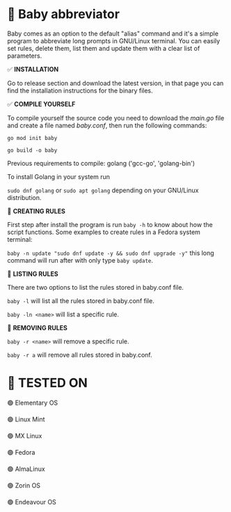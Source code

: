 # :baby: Baby abbreviator
Baby comes as an option to the default "alias" command and it's a simple program to abbreviate long prompts in GNU/Linux terminal.
You can easily set rules, delete them, list them and update them with a clear list of parameters.

:white_check_mark: **INSTALLATION**

Go to release section and download the latest version, in that page you can find the installation instructions for the binary files.

:white_check_mark: **COMPILE YOURSELF**

To compile yourself the source code you need to download the _main.go_ file and create a file named _baby.conf_, then run the following commands:

`go mod init baby`

`go build -o baby`

Previous requirements to compile: golang ('gcc-go', 'golang-bin')

To install Golang in your system run

`sudo dnf golang` or `sudo apt golang` depending on your GNU/Linux distribution.

:pencil: **CREATING RULES**

First step after install the program is run `baby -h` to know about how the script functions. Some examples to create rules in a Fedora system terminal:

  `baby -n update "sudo dnf update -y && sudo dnf upgrade -y"` this long command will run after with only type `baby update`.

:pencil: **LISTING RULES**

There are two options to list the rules stored in baby.conf file.

  `baby -l` will list all the rules stored in baby.conf file.

  `baby -ln <name>` will list a specific rule.

:pencil: **REMOVING RULES**

  `baby -r <name>` will remove a specific rule.
  
  `baby -r a` will remove all rules stored in baby.conf.

# 🤖 **TESTED ON**

🟢 Elementary OS

🟢 Linux Mint

🟢 MX Linux

🟢 Fedora

🟢 AlmaLinux

🟢 Zorin OS

🟢 Endeavour OS


